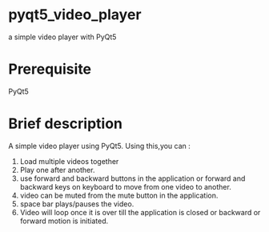 # pyqt5_video_player
a simple video player with PyQt5
# Prerequisite
PyQt5
# Brief description
A simple video player using PyQt5. Using this,you can :
1. Load multiple videos together
2. Play one after another.
3. use forward and backward buttons in the application or forward and backward keys on keyboard to move from one video to another.
4. video can be muted from the mute button in the application.
5. space bar plays/pauses the video.
6. Video will loop once it is over till the application is closed or backward or forward motion is initiated.
